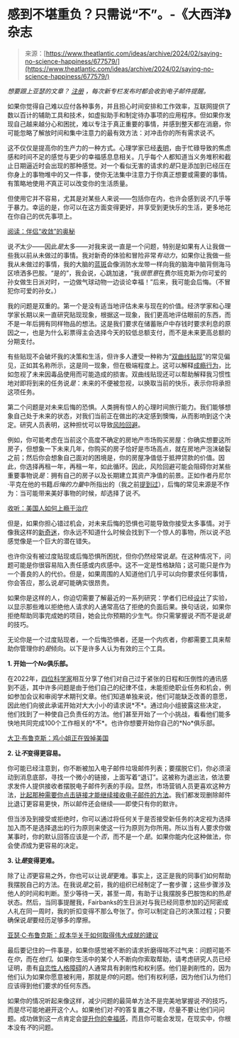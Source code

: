 <!--yml

category: 未分类

date: 2024-05-29 13:28:30

-->

# 感到不堪重负？只需说“不”。-《大西洋》杂志

> 来源：[https://www.theatlantic.com/ideas/archive/2024/02/saying-no-science-happiness/677579/](https://www.theatlantic.com/ideas/archive/2024/02/saying-no-science-happiness/677579/)

*想要跟上亚瑟的文章？* [*注册*](https://www.theatlantic.com/newsletters/sign-up/how-to-build-a-life/) *，每次新专栏发布时都会收到电子邮件提醒。*

如果你觉得自己难以应付各种事务，并且担心时间安排和工作效率，互联网提供了数以百计的辅助工具和技术，如虚拟助手和制定待办事项的应用程序。但如果你发现自己越来越分心和困扰，难以专注于真正重要的事情，并感到整天都在消磨，你可能忽略了解放时间和集中注意力的最有效方法：对冲击你的所有需求说*不*。

这不仅仅是提高你的生产力的一种方式。心理学家已经[表明](https://www.sciencedirect.com/science/article/pii/S2352250X18300794?casa_token=yuX5ifrX61MAAAAA:MhFk6N8CPdoTw8MMqFsEHO-Zc5Bp1D8xvO1zVKnroCqeLE7PIjGQXqt5_Za9bqdjfu1_M0tZ)，由于忙碌导致的焦虑感和时间不足的感觉与更少的幸福感息息相关。几乎每个人都知道当义务堆积和截止日期逼近时会出现的那种感觉。对一个看似无害的请求的*是*只是添加到已经压在你身上的事物堆中的又一件事，使你无法集中注意力于你真正想要或需要的事情。有策略地使用*不*真正可以改变你的生活质量。

但使用它并不容易，尤其是对某些人来说——包括你在内，也许会感到说*不*几乎等于暴力。幸运的是，你可以在这方面变得更好，并享受到更快乐的生活，更多地花在你自己的优先事项上。

[阅读：伴侣“收敛”的奥秘](https://www.theatlantic.com/family/archive/2024/02/relationship-convergence-similar-personality/677534/)

说*不*太少——因此*是*太多——对我来说一直是一个问题，特别是如果有人让我做一些我以前从未做过的事情。我对新奇的体验和冒险非常*有动力*，如果你让我做一些我从未做过的事情，我的大脑的[蓝斑](https://www.pnas.org/doi/10.1073/pnas.1616515114)会像消防水龙带一样向我的脑海中脑背侧海马区喷洒多巴胺。“是的”，我会说，心跳加速，“我*很愿意*在费尔班克斯为你可爱的孙女做生日派对时，一边做气球动物一边谈论幸福！”后来，我可能会后悔。（不冒犯你可爱的孙女。）

我的问题是双重的。第一个是没有适当地评估未来与现在的价值。经济学家和心理学家长期以来一直研究贴现现象，根据这一现象，我们更高地评估眼前的东西，而不是一年后拥有同样物品的想法。这是我们要求在储蓄账户中存钱时要求利息的原因之一，也是为什么彩票得主会选择今天的较低总额支付，而不是未来更高总额的分期支付。

有些贴现不会破坏我的决策和生活，但许多人遭受一种称为“[双曲线贴现](https://thedecisionlab.com/biases/hyperbolic-discounting)”的常见偏见，正如其名称所示，这是同一现象，但在极端程度上。这可以解释[成瘾行为](https://www.sciencedirect.com/science/article/abs/pii/B9780080440569500439)，比如忽视了未来因毒品使用而可能造成的损害。双曲线贴现还可以帮助解释我习惯性地对即将到来的任务说*是*：未来的不便被忽视，以换取当前的快乐，表示你将承担这项任务。

第二个问题是对未来后悔的恐惧。人类拥有惊人的心理时间旅行能力。我们能够想象自己处于未来的状态，对我们当前正在做出的决定感到懊悔，从而影响到这个决定。研究人员表明，这种担忧可以导致[风险回避](https://www.sciencedirect.com/science/article/abs/pii/S0749597896900138)。

例如，你可能考虑在当前这个高度不确定的房地产市场购买房屋：你确实想要这所房子，但想象一下未来几年，你购买的房子恰好是市场高点，就在房地产泡沫破裂之前；然后你会想象自己面对的困境是，你的房屋净值低于抵押贷款的价值。因此，你选择再租一年，再租一年，如此循环。因此，风险回避可能会阻碍你对某些重要事物说*是*：拥有自己的房子以及长期建立其资产净值的前景。正如作者丹尼尔·平克在他的书籍*后悔的力量*中所指出的（我之前[提到过](https://www.theatlantic.com/family/archive/2022/02/no-regrets-learning-happiness/621458/)），后悔的常见来源是不作为：当可能带来美好事物的时候，却选择了说*不*。

[收听：美国人如何上瘾于治疗](https://www.theatlantic.com/podcasts/archive/2024/02/how-we-became-addicted-therapy/677532/)

但是，如果你担心错过机会，对未来后悔的恐惧也可能导致你接受太多事情。对于像我这样的[新奇迷](https://www.theatlantic.com/family/archive/2021/05/neophilia-novelty-happiness/618998/)，你永远不知道什么时候会找到下一个惊人的事物，所以说*不*总感觉像是一个巨大的潜在错失。

也许你没有被过度贴现或后悔恐惧所困扰，但你仍然经常说*是*。在这种情况下，问题可能是你很容易陷入责任感或内疚感中。这不一定是性格缺陷；这可能只是作为一个善良的人的代价。但是，如果周围的人知道他们几乎可以向你要求任何事情，你会答应，那么说*是*可能确实很昂贵。

如果你是这样的人，你迫切需要了解最近的一系列研究：学者们已经[设计](https://pubmed.ncbi.nlm.nih.gov/36201840/)了实验，以显示那些难以拒绝他人请求的人通常高估了拒绝的负面后果。换句话说，如果你拒绝帮助同事完成她的项目，她会比你预期的少生气。你只需掌握说*不*而不是说*是*的技巧。

无论你是一个过度贴现者，一个后悔恐惧者，还是一个内疚者，你都需要工具来帮助你管理你的*是*倾向。以下是许多人认为有效的三个工具。

**1\. 开始一个*No*俱乐部。**

在2022年，[四位科学家](https://www.nature.com/articles/d41586-022-02325-3#:~:text=Over%20our%20year%20of%20no,so%20left%20us%20personally%20overwhelmed.)相互分享了他们对自己过于紧张的日程和压倒性的通讯感到不适，其中许多问题是由于他们自己的纪律不佳，未能拒绝职业任务和机会，例如参加会议和审阅学术期刊文章。他们知道单独来说，他们可能缺乏改善的意愿，因此他们向彼此承诺开始对大大小小的请求说*不*。通过向小组披露这些决定，他们找到了一种使自己负责任的方法。他们甚至开始了一个小挑战，看看他们能多快地共同完成100个工作相关的*不*。也许你想要开始你自己的*No*俱乐部。

[大卫·布鲁克斯：鸡小姐正在毁掉美国](https://www.theatlantic.com/ideas/archive/2024/01/cultural-pessimism-america-self-fulfilling-effects/677261/)

**2\. 让*不*变得更容易。**

你可能已经注意到，你不断被加入电子邮件垃圾邮件列表；要摆脱它们，你必须滚动到消息底部，寻找一个微小的链接，上面写着“退订”。这被称为退出法，依法要求发件人提供接收者摆脱电子邮件列表的手段。显然，市场营销人员更喜欢这种方法，[比起那种需要你点击链接才能继续接收电子邮件的方法](https://dl.acm.org/doi/abs/10.1145/1125170.1125230?casa_token=3HhEN7rXCsoAAAAA:UAmJJBu3CUdzgyjt4lEKuWrEm9x8eUxgzuc6iiI9x0cUHxU1vgH1ymZ4SE-moHqf4jki7aI1QSY)。我们都发现删除邮件比退订更容易更快，所以邮件还会继续——即使只有你的默许。

但当涉及到接受或拒绝时，你可以通过将任何关于是否接受新任务的决定视为选择加入而不是选择退出的行为原则来使这一行为原则为你所用。所以当有人要求你做某事时，你的默认回答应该是一个*否*，而不是一个*是*。如果你能内化这种做法，你会使*否*成为更容易的决定。

**3\. 让*是*变得更难。**

除了让*否*更容易之外，你也可以让说*是*更难。事实上，这正是我的同事们如何帮助我摆脱自己的方法。在我说*是*之前，我的组织已经制定了一套步骤；这些步骤涉及他人的时间和判断。至少等待一天，甚至一周，有助于让我摆脱多巴胺饱和的热*是*状态。然后，当同事提醒我，Fairbanks的生日派对与我已经同意参加的迈阿密成人礼在同一周时，我的折扣变得不那么夸张了。你可以制定自己的决策过程；只要确保说*是*要经历足够多的摩擦。

[亚瑟·C·布鲁克斯：叔本华关于如何取得伟大成就的建议](https://www.theatlantic.com/ideas/archive/2024/02/arthur-schopenhauer-philosophy-buddhism-happiness/677373/)

最后要记住的一件事是，如果你感觉被不断的请求折磨得喘不过气来：问题可能不在*你*，而在*他们*。如果你生活中的某个人不断向你索取帮助，请考虑研究人员已经证明，患有[自恋性人格障碍](https://www.tandfonline.com/doi/abs/10.1080/00223891.2012.670680)的人通常具有剥削性和权利感。他们是剥削性的，因为他们认为如果你愿意被利用，那就是*你*的问题。他们有权利感，因为他们认为他们应该得到他们要求的任何东西。

如果你的情况听起来像这样，减少问题的最简单方法不是完美地掌握说*不*的技巧，而是尽可能地避开这个人。如果他们对*不*的答复置之不理，尽量不要让他们问问题。成功做到这一点肯定会[提升你的幸福感](https://www.theatlantic.com/ideas/archive/2023/10/dark-triads-toxic-personalities/675683/)，而且你可能会发现，在现实中，你根本没有*不*的问题。

